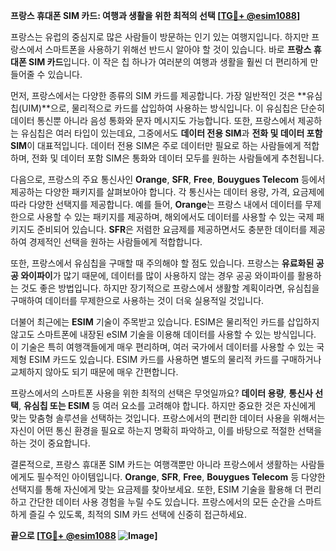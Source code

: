 **프랑스 휴대폰 SIM 카드: 여행과 생활을 위한 최적의 선택 [[TG💪+ @esim1088](https://t.me/s/esim1088)]**

프랑스는 유럽의 중심지로 많은 사람들이 방문하는 인기 있는 여행지입니다. 하지만 프랑스에서 스마트폰을 사용하기 위해선 반드시 알아야 할 것이 있습니다. 바로 **프랑스 휴대폰 SIM 카드**입니다. 이 작은 칩 하나가 여러분의 여행과 생활을 훨씬 더 편리하게 만들어줄 수 있습니다.

먼저, 프랑스에서는 다양한 종류의 SIM 카드를 제공합니다. 가장 일반적인 것은 **유심칩(UIM)**으로, 물리적으로 카드를 삽입하여 사용하는 방식입니다. 이 유심칩은 단순히 데이터 통신뿐 아니라 음성 통화와 문자 메시지도 가능합니다. 또한, 프랑스에서 제공하는 유심칩은 여러 타입이 있는데요, 그중에서도 **데이터 전용 SIM**과 **전화 및 데이터 포함 SIM**이 대표적입니다. 데이터 전용 SIM은 주로 데이터만 필요로 하는 사람들에게 적합하며, 전화 및 데이터 포함 SIM은 통화와 데이터 모두를 원하는 사람들에게 추천됩니다.

다음으로, 프랑스의 주요 통신사인 **Orange**, **SFR**, **Free**, **Bouygues Telecom** 등에서 제공하는 다양한 패키지를 살펴보아야 합니다. 각 통신사는 데이터 용량, 가격, 요금제에 따라 다양한 선택지를 제공합니다. 예를 들어, **Orange**는 프랑스 내에서 데이터를 무제한으로 사용할 수 있는 패키지를 제공하며, 해외에서도 데이터를 사용할 수 있는 국제 패키지도 준비되어 있습니다. **SFR**은 저렴한 요금제를 제공하면서도 충분한 데이터를 제공하여 경제적인 선택을 원하는 사람들에게 적합합니다.

또한, 프랑스에서 유심칩을 구매할 때 주의해야 할 점도 있습니다. 프랑스는 **유료화된 공공 와이파이**가 많기 때문에, 데이터를 많이 사용하지 않는 경우 공공 와이파이를 활용하는 것도 좋은 방법입니다. 하지만 장기적으로 프랑스에서 생활할 계획이라면, 유심칩을 구매하여 데이터를 무제한으로 사용하는 것이 더욱 실용적일 것입니다.

더불어 최근에는 **ESIM** 기술이 주목받고 있습니다. ESIM은 물리적인 카드를 삽입하지 않고도 스마트폰에 내장된 eSIM 기술을 이용해 데이터를 사용할 수 있는 방식입니다. 이 기술은 특히 여행객들에게 매우 편리하며, 여러 국가에서 데이터를 사용할 수 있는 국제형 ESIM 카드도 있습니다. ESIM 카드를 사용하면 별도의 물리적 카드를 구매하거나 교체하지 않아도 되기 때문에 매우 간편합니다.

프랑스에서의 스마트폰 사용을 위한 최적의 선택은 무엇일까요? **데이터 용량**, **통신사 선택**, **유심칩 또는 ESIM** 등 여러 요소를 고려해야 합니다. 하지만 중요한 것은 자신에게 맞는 맞춤형 솔루션을 선택하는 것입니다. 프랑스에서의 편리한 데이터 사용을 위해서는 자신이 어떤 통신 환경을 필요로 하는지 명확히 파악하고, 이를 바탕으로 적절한 선택을 하는 것이 중요합니다.

결론적으로, 프랑스 휴대폰 SIM 카드는 여행객뿐만 아니라 프랑스에서 생활하는 사람들에게도 필수적인 아이템입니다. **Orange**, **SFR**, **Free**, **Bouygues Telecom** 등 다양한 선택지를 통해 자신에게 맞는 요금제를 찾아보세요. 또한, ESIM 기술을 활용해 더 편리하고 간단한 데이터 사용 경험을 누릴 수도 있습니다. 프랑스에서의 모든 순간을 스마트하게 즐길 수 있도록, 최적의 SIM 카드 선택에 신중히 접근하세요.

**끝으로 [[TG💪+ @esim1088](https://t.me/s/esim1088) ![Image](https://i.postimg.cc/Y0z9fWf4/image.png)]**